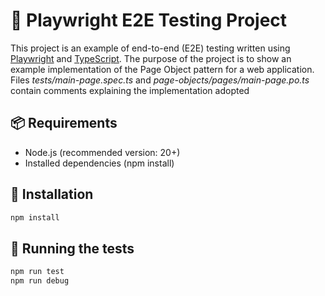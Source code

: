 # 🧪 Playwright E2E Testing Project

This project is an example of end-to-end (E2E) testing written using [Playwright](https://playwright.dev/) and [TypeScript](https://www.typescriptlang.org/). The purpose of the project is to show an example implementation of the Page Object pattern for a web application.  
Files *tests/main-page.spec.ts* and *page-objects/pages/main-page.po.ts* contain comments explaining the implementation adopted

## 📦 Requirements

- Node.js (recommended version: 20+)
- Installed dependencies (npm install)

## 🚀 Installation

```bash
npm install
```

## 🚀 Running the tests
```bash
npm run test
npm run debug
```
